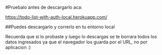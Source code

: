 #Pruebalo antes de descargarlo aca:

https://todo-list-with-auth-local.herokuapp.com/

##Puedes descargarlo y correrlo en tu entorno local

Recuerda que si lo probaste y luego lo descargas se te borrara todos los datos ingresados ya que el navegador los guarda por el URL, no por aplicacion :)
